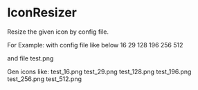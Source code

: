 # IconResizer
Resize the given icon by config file.

For Example:
with config file like below 
16
29
128
196
256
512

and file test.png 

Gen icons like: 
test_16.png 
test_29.png 
test_128.png 
test_196.png 
test_256.png 
test_512.png

